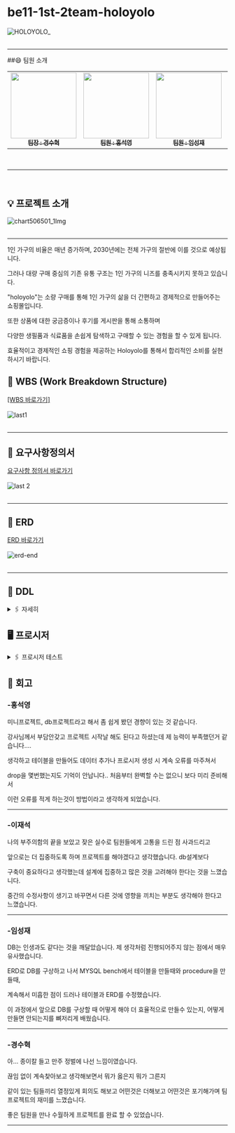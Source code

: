 # be11-1st-2team-holoyolo
![HOLOYOLO_](https://github.com/user-attachments/assets/a4895d9f-4f23-477e-a28c-65f9f4b95ca2)
<br>
<br>
<hr>

##😄 팀원 소개

<table>  
  <tbody>
    <tr>
      <td align="center"><a href="https://github.com/issac-cosmos"><img src="https://github.com/user-attachments/assets/4b3bf3b1-723f-4051-bb67-4727194e6e14" width="150px" height="150px" alt=""/><br /><sub><b>팀장 : 경수혁 </b></sub></a><br /></td>
      <td align="center"><a href="https://github.com/ghdtjrdud"><img src="https://github.com/user-attachments/assets/ab4bebe9-8e2b-4095-b594-1cc5c7b0e729" width="150px" height="150px" alt=""/><br /><sub><b>팀원 : 홍석영 </b></sub></a><br /></td>
      <td align="center"><a href="https://github.com/LSJ0621"><img src="https://github.com/user-attachments/assets/8d42a2d6-30ff-489a-a5f0-ac9a2085695b" width="150px" height="150px" alt=""/><br /><sub><b>팀원 : 임성재 </b></sub></a><br /></td>
      <td align="center"><a href="https://github.com/leejaeseok-98"><img src="https://github.com/user-attachments/assets/3c5e647d-f998-44bc-9066-201c8e39cfef" width="150px" height="150px" alt=""/><br /><sub><b>팀원 : 이재석 </b></sub></a><br /></td>
    </tr>
  </tbody>
</table>
<br>
<hr> 
<br>

## 💡 프로젝트 소개 
![chart506501_1Img](https://github.com/user-attachments/assets/34df2469-95f3-4c9f-b94f-823746ea3eb1)
<br>
<br>
<hr> 

1인 가구의 비율은 매년 증가하며, 2030년에는 전체 가구의 절반에 이를 것으로 예상됩니다. 

그러나 대량 구매 중심의 기존 유통 구조는 1인 가구의 니즈를 충족시키지 못하고 있습니다. 

"holoyolo"는 소량 구매를 통해 1인 가구의 삶을 더 간편하고 경제적으로 만들어주는 쇼핑몰입니다.

또한 상품에 대한 궁금증이나 후기를 게시판을 통해 소통하며 

다양한 생필품과 식료품을 손쉽게 탐색하고 구매할 수 있는 경험을 할 수 있게 됩니다.

효율적이고 경제적인 쇼핑 경험을 제공하는 Holoyolo를 통해서 합리적인 소비를 실현하시기 바랍니다.




## 📅 WBS (Work Breakdown Structure)
[[WBS 바로가기]](https://docs.google.com/spreadsheets/d/1I-X2Yt3x4-TamI248LvcQSrOWK3tgOYOPnZZxJbMf00/edit?gid=0#gid=0)<Br> 
<br> 
![last1](https://github.com/user-attachments/assets/14f66dd5-5744-404b-b435-5cb79100707e)
<br>
<br>
<hr>


## 📝 요구사항정의서
[요구사항 정의서 바로가기](https://docs.google.com/spreadsheets/d/1I-X2Yt3x4-TamI248LvcQSrOWK3tgOYOPnZZxJbMf00/edit?gid=1715097840#gid=1715097840)<Br>
<br>
![last 2](https://github.com/user-attachments/assets/16e54325-ad84-4ab4-af68-76d27e3feb5e)
<br>
<br>
<hr>


## 🎨 ERD
[ERD 바로가기](https://www.erdcloud.com/d/w3vjmKXswS97NNjpX)<Br>
<br>
![erd-end](https://github.com/user-attachments/assets/e9ad9660-a453-4c02-a731-ef15653eab00)
<br>
<br>
<hr>


## 📑 DDL
<details>
	<summary>🖇️ 자세히</summary>
	<br> 
 
 ```sql  
CREATE DATABASE shopping;
use shopping;
ALTER DATABASE shopping DEFAULT CHARACTER SET = utf8mb4;

create table consumer(
consumer_id BIGINT auto_increment primary key not null, 
name varchar(255) not null, 
phone_number varchar(255) not null,
email varchar(255) not null,
password varchar(255) not null,
created_time datetime not null default current_timestamp(),
quit enum('Y','N') not null default 'N'
 );

  alter table consumer modify column email varchar(255) not null unique;

CREATE TABLE seller (
    seller_id BIGINT PRIMARY KEY AUTO_INCREMENT,
    name VARCHAR(255) NOT NULL,
    phone_number VARCHAR(255) NOT NULL,
    email VARCHAR(255) NOT NULL,
    password VARCHAR(255) NOT NULL,
    created_time DATETIME NOT NULL DEFAULT CURRENT_TIMESTAMP,
    quit enum('Y', 'N') DEFAULT 'N'
);

CREATE TABLE admin (
    admin_id BIGINT AUTO_INCREMENT PRIMARY KEY,
    name VARCHAR(255) NOT NULL,
    email VARCHAR(255) NOT NULL,
    password VARCHAR(255) NOT NULL,
    del enum ('Y', 'N') Not Null default 'N'
);

CREATE TABLE address (
    address_id BIGINT AUTO_INCREMENT PRIMARY KEY,
    consumer_id BIGINT NOT NULL,
    FOREIGN KEY (consumer_id) REFERENCES consumer(consumer_id),
    address_city VARCHAR(255) NOT NULL,
    address_line1 VARCHAR(255) NOT NULL,
    address_line2 VARCHAR(255) NOT NULL,
    address_type VARCHAR(3000) NOT NULL
);

create table order_list(
order_id bigint auto_increment not null primary key,
consumer_id bigint not null,
order_time datetime not null default current_timestamp(),
cancel enum ('Y','N') not null default 'N',
foreign key(consumer_id) references consumer(consumer_id)
);

CREATE TABLE product (
    product_id BIGINT AUTO_INCREMENT PRIMARY KEY,
    product_name VARCHAR(255) NOT NULL,
    price BIGINT NOT NULL,
    seller_id bigint not null,
    approve_admin_id bigint  null,
    FOREIGN KEY (approve_admin_id) REFERENCES admin(admin_id),
    FOREIGN KEY (seller_id) REFERENCES seller(seller_id),
    product_contents VARCHAR(3000) NOT NULL,
    picture VARCHAR(3000) NOT NULL,
    approve ENUM('y', 'n') NOT NULL DEFAULT 'y',
    del enum ('Y', 'N') Not Null default 'N'
);

CREATE TABLE board (
    board_id BIGINT AUTO_INCREMENT PRIMARY KEY,
    board_title VARCHAR(255) NOT NULL,
    board_contents VARCHAR(3000) NOT NULL,
    created_time DATETIME NOT NULL default current_timestamp(),
    product_id BIGINT NOT NULL,
    consumer_id BIGINT NOT NULL,
    FOREIGN KEY (product_id) REFERENCES product(product_id),
    FOREIGN KEY (consumer_id) REFERENCES consumer(consumer_id),
    del enum ('Y', 'N') Not Null default 'N'
);

CREATE TABLE order_detail (
    order_detail_id BIGINT AUTO_INCREMENT PRIMARY KEY,
    order_id BIGINT NOT NULL,
    product_id BIGINT NOT NULL,
    FOREIGN KEY (order_id) REFERENCES order_list(order_id),
    FOREIGN KEY (product_id) REFERENCES product(product_id),
    quantity BIGINT NOT NULL,
    requests VARCHAR(255) NULL
);

create table comment(
comment_id BIGINT auto_increment primary key not null,
board_id bigint not null,
contents varchar(3000),
created_time datetime not null default current_timestamp(),
FOREIGN KEY (board_id) REFERENCES board(board_id),
del enum ('Y', 'N') Not Null default 'N',
password bigint not null
);

create table complaint(
    complaint_id bigint primary key auto_increment,
    order_detail_id bigint null,
    seller_id bigint null,
    consumer_id bigint null,
    division enum("주문취소", "상품문의") default "상품문의",
    complaint_contents varchar(3000) not null,
    created_time datetime default current_timestamp,
    foreign key(order_detail_id) references order_detail(order_detail_id),
    foreign key(seller_id) references seller(seller_id),
    foreign key(consumer_id) references consumer(consumer_id),
    del enum ('Y', 'N') Not Null default 'N'
);

create table answer(
answer_id BIGINT auto_increment primary key not null,
complaint_id bigint not null,
admin_id bigint not null,
answer varchar(3000),
created_time datetime not null default current_timestamp(),
FOREIGN KEY (complaint_id) REFERENCES complaint(complaint_id),
FOREIGN KEY (admin_id) REFERENCES admin(admin_id),
del enum ('Y', 'N') Not Null default 'N'
 );
```

</details> 


## 🖥️ 프로시저
<details>
	<summary>🖇️ 프로시저 테스트</summary>
	<br> 
	✔️ 회원 가입 프로시저 <br> 
	
 ```sql  
DELIMITER //
CREATE procedure PROCEDURE 회원가입(
in inputName varchar(255), 
in inputPhone varchar(255),
in inputEmail varchar(255),
in inputPass varchar(255)
 )
BEGIN
    DECLARE exit HANDLER FOR SQLEXCEPTION
    BEGIN
        -- 예외 발생 시 실패 메시지 출력
        SELECT '가입실패' AS message;
    END;
    
    -- 회원가입 처리
    INSERT INTO consumer(name, phone_number, email, password)
    VALUES(inputName, inputPhone, inputEmail, inputPass);

    -- 성공 시 메시지 출력
    SELECT '가입성공' AS message;
END
//DELIMITER ;
```
![회원가입-소비자](https://github.com/user-attachments/assets/f0e49c13-f2c1-4828-804a-36c7610fcb31)
![회원가입결과-소비자](https://github.com/user-attachments/assets/4eaf27b6-c44f-4a89-bf1c-469636034ca2)

	✔️ 회원 정보 조회 프로시저  <br> 	

 ```sql  
DELIMITER //
CREATE procedure 회원정보조회(
in inputName varchar(255)
)

begin

    select * from consumer where name = inputName;
end
//DELIMITER ;
```
![회원조회-소비자](https://github.com/user-attachments/assets/d9410f52-24ce-47ae-87a2-4bf11d5f0240)
![회원조회결과-소비자](https://github.com/user-attachments/assets/76b3111e-1350-4798-adf6-27b65ac0c105)


	✔️ 회원 정보 수정 프로시저  <br> 

 ```sql  
DELIMITER //
CREATE procedure 회원정보수정(
in inputId bigint,
in inputPhone varchar(255),
in inputPass varchar(255)
)

begin
    
    update consumer set phone_number = inputPhone, password = inputPass 
    where consumer_id = inputId;

end
//DELIMITER ;
```
![회원정보수정](https://github.com/user-attachments/assets/1c62d419-2221-417f-8b28-03faa4c1570e)
![회원정보수정결과](https://github.com/user-attachments/assets/66223584-996d-4963-aff2-0e536f92a82a)

	✔️ 상품 등록 프로시저  <br> 
	
 ```sql  
DELIMITER //
CREATE procedure 상품등록(
in input_Pname varchar(255),
in input_price bigint,
in input_Sid bigint,
in input_Aid bigint,
in input_Pcon varchar(3000),
in input_Pic varchar(3000)
)

begin
    DECLARE exit HANDLER FOR SQLEXCEPTION
    BEGIN
        -- 예외 발생 시 실패 메시지 출력
        SELECT '등록실패' AS message;
    END;

    insert into product(product_name, price, seller_id,approve_admin_id, product_contents, picture)
    values(input_Pname, input_price, input_Sid, input_Aid, input_Pcon, input_Pic);

    SELECT '등록성공' AS message;
end
//DELIMITER ;
```
![상품등록](https://github.com/user-attachments/assets/2481fedc-4356-4afb-96c6-01dbde58f8c0)
![상품등록결과](https://github.com/user-attachments/assets/43ad85f2-2eb3-4592-b04f-43c2095f6639)

	✔️ 관리자 상품 승인 프로시저 <br> 

 ```sql  
DELIMITER //
CREATE procedure 상품승인(
in input_Pid bigint,
in input_Aid bigint
)

begin
    DECLARE exit HANDLER FOR SQLEXCEPTION
    BEGIN
        -- 예외 발생 시 실패 메시지 출력
        SELECT '승인실패' AS message;
    END;

    update product set approve = 'y', approve_admin_id = input_Aid 
    where product_id = input_Pid;

    SELECT '승인성공' AS message;
end
//DELIMITER ;
```
![상품승인](https://github.com/user-attachments/assets/47860283-720e-492b-8f25-5d49d10fa546)
![상품승인결과](https://github.com/user-attachments/assets/4dda4ee6-51c2-40f6-8b50-4af47ff7f6c6)
![상품승인메세지](https://github.com/user-attachments/assets/b79f8424-e76b-45bd-857b-dd5a6805d93d)

	✔️ 소비자 구매 프로시저  <br> 

 ```sql  
DELIMITER //
create procedure 상품구매(in inputCustomerId bigint,inputOrderId bigint,inputProduct_id bigint,inputQuantity bigint,inputRequest varchar(255))
begin
    insert into order_list(consumer_id) values (inputCustomerId);
    insert into order_detail(order_id,product_id,quantity,requests) values (inputOrderId,inputProduct_id,inputQuantity,inputRequest);
end
// DELIMITER ;
```
![1](https://github.com/user-attachments/assets/c06c0f27-8933-48fe-b2ad-4128bf5721c1)
![orderDetail](https://github.com/user-attachments/assets/14edd10a-9b02-4c88-9698-dd33fcf4b69c)

	✔️ 소비자 문의 남기기 프로시저  <br> 

 ```sql  
DELIMITER //
create procedure 소비자문의남기기(in inputOrderDetailId bigint,inputConsumerId bigint,inputDevision varchar(255), inputContents varchar(255))
begin
    insert into complaint(order_detail_id,consumer_id,division,complaint_contents) values (inputOrderDetailId,inputConsumerId,inputDevision,inputContents);
end
// DELIMITER ;
```
![1](https://github.com/user-attachments/assets/31dcf31a-1d09-4dfb-8548-760aa45fedb1)
![2](https://github.com/user-attachments/assets/f9836493-4d0e-4bc6-8c02-2a2373c062e7)

	✔️ 주문 전체 조회 프로시저  <br> 

 ```sql  
DELIMITER //
create procedure 주문전체조회(in inputConsumerId bigint)
begin
    select ol.order_id,c.consumer_id,c.name,product_name from consumer c inner join order_list ol on c.consumer_id = ol.consumer_id 
    inner join order_detail od on ol.order_id = od.order_id 
    inner join product p on p.product_id = od.product_id where c.consumer_id = inputConsumerId;
end
// DELIMITER ;
```
![1](https://github.com/user-attachments/assets/87e5b86c-0b70-4260-884b-45030598dfa4)
![2](https://github.com/user-attachments/assets/9e24f5c6-d0e2-4554-a149-effaa1b7cd17)

	✔️ 게시글 댓글 등록 조회 프로시저 <br> 

 ```sql  
DELIMITER //
CREATE procedure 댓글등록(
in input_Bid bigint,
in input_Bcon varchar(3000)
)

begin
    DECLARE exit HANDLER FOR SQLEXCEPTION
    BEGIN
        -- 예외 발생 시 실패 메시지 출력
        SELECT '댓글등록실패' AS message;
    END;

    insert into comment(board_id, contents)
    values(input_Bid, input_Bcon);

    SELECT '댓글등록성공' AS message;
end
//DELIMITER ;
```
![댓글등록](https://github.com/user-attachments/assets/ea2599cd-8251-47f2-88f3-8eb809f0c63f)
![댓글등록결과](https://github.com/user-attachments/assets/a77463c1-30bd-4167-ad49-820f65ba3135)

	✔️ 상품 삭제 프로시저 <br> 

 ```sql  
ELIMITER //
create procedure 상품삭제(in inputProductId bigint)
begin
    update product set del = 'Y' where product_id=inputProductId;
end
// DELIMITER ;
```
![1](https://github.com/user-attachments/assets/ec514a7a-84a0-4cf2-ab70-27b681265311)
![2](https://github.com/user-attachments/assets/ab6320ae-f8bd-418c-a061-dc64bcb4014e)

</details> 

## 🎉 회고

### -홍석영 

미니프로젝트, db프로젝트라고 해서 좀 쉽게 봤던 경향이 있는 것 같습니다. 

강사님께서 부담안갖고 프로젝트 시작날 해도 된다고 하셨는데 제 능력이 부족했던거 같습니다....

생각하고 테이블을 만들어도 데이터 추가나 프로시저 생성 시 계속 오류를 마주쳐서

drop을 몇번했는지도 기억이 안납니다.. 처음부터 완벽할 수는 없으니 보다 미리 준비해서

이런 오류를 적게 하는것이 방법이라고  생각하게 되었습니다.

---
### -이재석

나의 부주의함의 끝을 보았고 잦은 실수로 팀원들에게 고통을 드린 점 사과드리고

앞으로는 더 집중하도록 하며 프로젝트를 해야겠다고 생각했습니다. db설계보다

구축이 중요하다고 생각했는데 설계에 집중하고 많은 것을 고려해야 한다는 것을 느꼈습니다. 

중간의 수정사항이 생기고 바꾸면서 다른 것에 영향을 끼치는 부분도 생각해야 한다고 느꼈습니다.

---
### -임성재

DB는 인생과도 같다는 것을 깨달았습니다. 제 생각처럼 진행되어주지 않는 점에서 매우 유사했습니다. 

ERD로 DB를 구상하고 나서 MYSQL bench에서 테이블을 만들때와 procedure을 만들때, 

계속해서 미흡한 점이 드러나 테이블과 ERD를 수정했습니다.

이 과정에서 앞으로 DB를 구상할 때 어떻게 해야 더 효율적으로 만들수  있는지, 어떻게 만들면 안되는지를 뼈저리게 배웠습니다.

---
### -경수혁

아... 종이칼 들고 만주 정벌에 나선 느낌이였습니다.

끊임 없이 계속찾아보고 생각해보면서 뭐가 옳은지 뭐가 그른지

같이 있는 팀들끼리 열정있게 회의도 해보고 어떤것은 더해보고 어떤것은 포기해가며 팀프로젝트의 재미를 느꼈습니다.

좋은 팀원을 만나 수월하게 프로젝트를 완료 할 수 있었습니다.  

---

